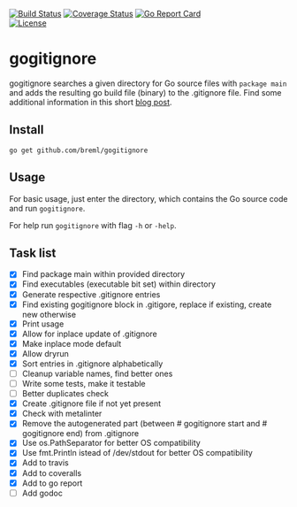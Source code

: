 [![Build Status](https://travis-ci.org/breml/gogitignore.svg)](https://travis-ci.org/breml/gogitignore) [![Coverage Status](https://coveralls.io/repos/breml/gogitignore/badge.svg?branch=master&service=github)](https://coveralls.io/github/breml/gogitignore?branch=master) [![Go Report Card](http://goreportcard.com/badge/breml/gogitignore)](http://goreportcard.com/report/breml/gogitignore)  
[![License](https://img.shields.io/badge/license-MIT-blue.svg)](LICENSE)

# gogitignore

gogitignore searches a given directory for Go source files with `package main` and adds the resulting go build file (binary) to the .gitignore file. Find some additional information in this short [blog post](https://breml.github.io/blog/2015/10/06/gogitignore/).

## Install

	go get github.com/breml/gogitignore

## Usage

For basic usage, just enter the directory, which contains the Go source code and run `gogitignore`.

For help run `gogitignore` with flag `-h` or `-help`.

## Task list

- [x] Find package main within provided directory
- [x] Find executables (executable bit set) within directory
- [x] Generate respective .gitignore entries
- [x] Find existing gogitignore block in .gitigore, replace if existing, create new otherwise
- [x] Print usage
- [x] Allow for inplace update of .gitignore
- [x] Make inplace mode default
- [x] Allow dryrun
- [x] Sort entries in .gitignore alphabetically
- [ ] Cleanup variable names, find better ones
- [ ] Write some tests, make it testable
- [ ] Better duplicates check
- [x] Create .gitignore file if not yet present
- [x] Check with metalinter
- [x] Remove the autogenerated part (between # gogitignore start and # gogitignore end) from .gitignore
- [x] Use os.PathSeparator for better OS compatibility
- [x] Use fmt.Println istead of /dev/stdout for better OS compatibility
- [x] Add to travis
- [x] Add to coveralls
- [x] Add to go report
- [ ] Add godoc
